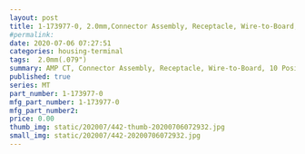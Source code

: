 ```yaml
---
layout: post
title: 1-173977-0, 2.0mm,Connector Assembly, Receptacle, Wire-to-Board, 10 Position
#permalink: 
date: 2020-07-06 07:27:51
categories: housing-terminal
tags:  2.0mm(.079")
summary: AMP CT, Connector Assembly, Receptacle, Wire-to-Board, 10 Position, 2mm
published: true 
series: MT
part_number: 1-173977-0
mfg_part_number: 1-173977-0
mfg_part_number2: 
price: 0.00
thumb_img: static/202007/442-thumb-20200706072932.jpg
small_img: static/202007/442-20200706072932.jpg
---
```



